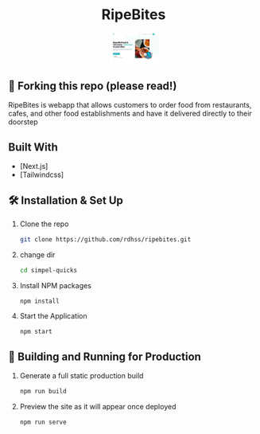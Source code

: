 <h1 align="center">
  RipeBites
</h1>
<div align="center">
  <img alt="Logo" src="./src/assets/images/readme.png" width="100" />
</div>


## 🚨 Forking this repo (please read!)

RipeBites is webapp that allows customers to order food from restaurants, cafes, and other food establishments and have it delivered directly to their doorstep

## Built With

- [Next.js]
- [Tailwindcss]

## 🛠 Installation & Set Up

1. Clone the repo
   ```sh
   git clone https://github.com/rdhss/ripebites.git
   ```
1. change dir
   ```sh
   cd simpel-quicks
   ```
2. Install NPM packages
   ```sh
   npm install
   ```
3. Start the Application
   ```sh
   npm start
   ```

## 🚀 Building and Running for Production

1. Generate a full static production build

   ```sh
   npm run build
   ```

1. Preview the site as it will appear once deployed

   ```sh
   npm run serve
   ```
